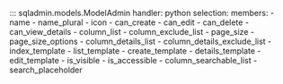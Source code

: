 ::: sqladmin.models.ModelAdmin
    handler: python
    selection:
      members:
        - name
        - name_plural
        - icon
        - can_create
        - can_edit
        - can_delete
        - can_view_details
        - column_list
        - column_exclude_list
        - page_size
        - page_size_options
        - column_details_list
        - column_details_exclude_list
        - index_template
        - list_template
        - create_template
        - details_template
        - edit_template
        - is_visible
        - is_accessible
        - column_searchable_list
        - search_placeholder
